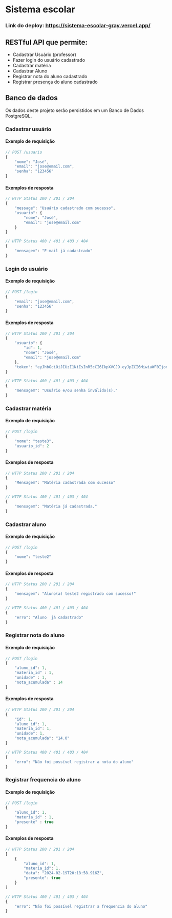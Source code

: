 # Sistema escolar

### Link do deploy: https://sistema-escolar-gray.vercel.app/


## RESTful API que permite:

- Cadastrar Usuário (professor)
- Fazer login do usuário cadastrado
- Cadastrar matéria
- Cadastrar Aluno
- Registrar nota do aluno cadastrado
- Registrar presença do aluno cadastrado

## **Banco de dados**

Os dados deste projeto serão persistidos em um Banco de Dados PostgreSQL.

### **Cadastrar usuário**

#### **Exemplo de requisição**

```javascript
// POST /usuario
{
    "nome": "José",
    "email": "jose@email.com",
    "senha": "123456"
}
```

#### **Exemplos de resposta**

```javascript
// HTTP Status 200 / 201 / 204
{
	"message": "Usuário cadastrado com sucesso",
	"usuario": {
		"nome": "José",
		"email": "jose@email.com"
	}
}
```

```javascript
// HTTP Status 400 / 401 / 403 / 404
{
    "mensagem": "E-mail já cadastrado"
}
```

### **Login do usuário**

#### **Exemplo de requisição**

```javascript
// POST /login
{
    "email": "jose@email.com",
    "senha": "123456"
}
```

#### **Exemplos de resposta**

```javascript
// HTTP Status 200 / 201 / 204
{
    "usuario": {
        "id": 1,
        "nome": "José",
        "email": "jose@email.com"
    },
    "token": "eyJhbGciOiJIUzI1NiIsInR5cCI6IkpXVCJ9.eyJpZCI6MiwiaWF0IjoxNjIzMjQ5NjIxLCJleHAiOjE2MjMyNzg0MjF9.KLR9t7m_JQJfpuRv9_8H2-XJ92TSjKhGPxJXVfX6wBI"
}
```

```javascript
// HTTP Status 400 / 401 / 403 / 404
{
    "mensagem": "Usuário e/ou senha inválido(s)."
}
```

### **Cadastrar matéria**

#### **Exemplo de requisição**

```javascript
// POST /login
{
	"nome": "teste3",
	"usuario_id": 2
}
```

#### **Exemplos de resposta**

```javascript
// HTTP Status 200 / 201 / 204
{
	"Mensagem": "Matéria cadastrada com sucesso"
}
```

```javascript
// HTTP Status 400 / 401 / 403 / 404
{
    "mensagem": "Matéria já cadastrada."
}
```

### **Cadastrar aluno**

#### **Exemplo de requisição**

```javascript
// POST /login
{
	"nome": "teste2"
}
```

#### **Exemplos de resposta**

```javascript
// HTTP Status 200 / 201 / 204
{
	"mensagem": "Aluno(a) teste2 registrado com sucesso!"
}
```

```javascript
// HTTP Status 400 / 401 / 403 / 404
{
	"erro": "Aluno  já cadastrado"
}
```

### **Registrar nota do aluno**

#### **Exemplo de requisição**

```javascript
// POST /login
{
	"aluno_id": 1,
	"materia_id" : 1,
	"unidade" : 1,
	"nota_acumulada" : 14
}
```

#### **Exemplos de resposta**

```javascript
// HTTP Status 200 / 201 / 204
{
	"id": 1,
	"aluno_id": 1,
	"materia_id": 1,
	"unidade": 1,
	"nota_acumulada": "14.0"
}
```

```javascript
// HTTP Status 400 / 401 / 403 / 404
{
	"erro": "Não foi possível registrar a nota do aluno"
}
```

### **Registrar frequencia do aluno**

#### **Exemplo de requisição**

```javascript
// POST /login
{
	"aluno_id": 1,
	"materia_id" : 1,
	"presente" : true
}
```

#### **Exemplos de resposta**

```javascript
// HTTP Status 200 / 201 / 204
[
	{
		"aluno_id": 1,
		"materia_id": 1,
		"data": "2024-02-19T20:18:58.916Z",
		"presente": true
	}
]
```

```javascript
// HTTP Status 400 / 401 / 403 / 404
{
	"erro": "Não foi possível registrar a frequencia do aluno"
}
```
